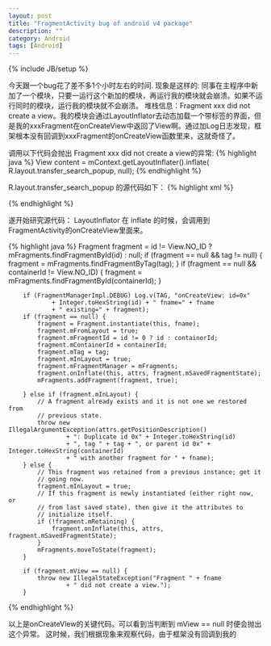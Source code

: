 ```yaml
---
layout: post
title: "FragmentActivity bug of android v4 package"
description: ""
category: Android
tags: [Android]
---
```

{% include JB/setup %}

今天跟一个bug花了差不多1个小时左右的时间.
现象是这样的:
同事在主程序中新加了一个模块，只要一运行这个新加的模块，再运行我的模块就会崩溃。如果不运行同时的模块，运行我的模块就不会崩溃。
堆栈信息：Fragment xxx did not create a view。我的模块会通过LayoutInflator去动态加载一个带<fragment>标签的界面，但是我的xxxFragment在onCreateView中返回了View啊。通过加Log日志发现，框架根本没有回调到xxxFragment的onCreateView函数里来，这就奇怪了。

调用以下代码会抛出 Fragment xxx did not create a view的异常:
{% highlight java %}
View content = mContext.getLayoutInflater().inflate(
                    R.layout.transfer_search_popup, null);
{% endhighlight %}

R.layout.transfer_search_popup 的源代码如下：
{% highlight xml %}
<?xml version="1.0" encoding="utf-8"?>
<LinearLayout xmlns:android="http://schemas.android.com/apk/res/android"
    android:layout_width="match_parent"
    android:layout_height="match_parent"
    android:orientation="vertical" >
    <fragment class="com.qvod.player.activity.transfer.TransferSearchFragment"
        android:layout_width="match_parent"
        android:layout_height="match_parent"
        android:tag="TransferSearchFragment"/>
</LinearLayout>
{% endhighlight %}


遂开始研究源代码：
LayoutInflator 在 inflate 的时候，会调用到 FragmentActivity的onCreateView里面来。

{% highlight java %}
    	Fragment fragment = id != View.NO_ID ? mFragments.findFragmentById(id) : null;
        if (fragment == null && tag != null) {
            fragment = mFragments.findFragmentByTag(tag);
        }
        if (fragment == null && containerId != View.NO_ID) {
            fragment = mFragments.findFragmentById(containerId);
        }

        if (FragmentManagerImpl.DEBUG) Log.v(TAG, "onCreateView: id=0x"
                + Integer.toHexString(id) + " fname=" + fname
                + " existing=" + fragment);
        if (fragment == null) {
            fragment = Fragment.instantiate(this, fname);
            fragment.mFromLayout = true;
            fragment.mFragmentId = id != 0 ? id : containerId;
            fragment.mContainerId = containerId;
            fragment.mTag = tag;
            fragment.mInLayout = true;
            fragment.mFragmentManager = mFragments;
            fragment.onInflate(this, attrs, fragment.mSavedFragmentState);
            mFragments.addFragment(fragment, true);

        } else if (fragment.mInLayout) {
            // A fragment already exists and it is not one we restored from
            // previous state.
            throw new IllegalArgumentException(attrs.getPositionDescription()
                    + ": Duplicate id 0x" + Integer.toHexString(id)
                    + ", tag " + tag + ", or parent id 0x" + Integer.toHexString(containerId)
                    + " with another fragment for " + fname);
        } else {
            // This fragment was retained from a previous instance; get it
            // going now.
            fragment.mInLayout = true;
            // If this fragment is newly instantiated (either right now, or
            // from last saved state), then give it the attributes to
            // initialize itself.
            if (!fragment.mRetaining) {
                fragment.onInflate(this, attrs, fragment.mSavedFragmentState);
            }
            mFragments.moveToState(fragment);
        }

        if (fragment.mView == null) {
            throw new IllegalStateException("Fragment " + fname
                    + " did not create a view.");
        }

{% endhighlight %}

以上是onCreateView的关键代码。可以看到当判断到 mView == null 时便会抛出这个异常。
这时候，我们根据现象来观察代码，由于框架没有回调到我的
